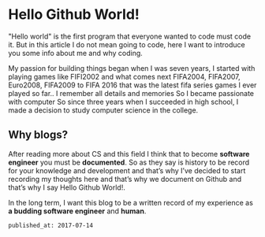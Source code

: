 # Hello Github World!
"Hello world" is the first program that everyone wanted to code must code it. But in this article I do not mean going to code, here I want to introduce you some info about me and why coding.

My passion for building things began when I was seven years, I started with playing games like FIFI2002 and what comes next FIFA2004, FIFA2007, Euro2008, FIFA2009 to FIFA 2016 that was the latest fifa series games I ever played so far.. I remember all details and memories So I became passionate with computer So since three years when I succeeded in high school, I made a decision to study computer science in the   college.

## Why blogs?
After reading more about CS and this field I think that to become **software engineer** you must be **documented**. So as they say is history to be record for your knowledge and development and that’s why I’ve decided to start recording my thoughts here and that’s why we document on Github and that’s why I say Hello Github World!.

In the long term, I want this blog to be a written record of my experience as **a budding software engineer** and **human**.

`published_at: 2017-07-14`


